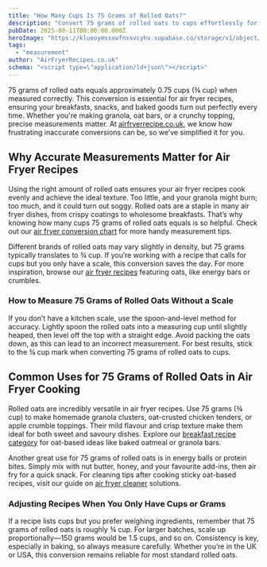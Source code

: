 ```yaml
---
title: "How Many Cups Is 75 Grams of Rolled Oats?"
description: "Convert 75 grams of rolled oats to cups effortlessly for perfect air fryer recipes every time. Get precise measurements now!"
pubDate: 2025-08-11T00:00:00.000Z
heroImage: "https://klueoymssxwfnxsvcyhv.supabase.co/storage/v1/object/public/md/how-many-cups-is-75-grams-of-rolled-oats-6176a417.webp"
tags:
  - "measurement"
author: "AirFryerRecipes.co.uk"
schema: "<script type=\"application/ld+json\"></script>"
---
```


<p>75 grams of rolled oats equals approximately 0.75 cups (¾ cup) when measured correctly. This conversion is essential for air fryer recipes, ensuring your breakfasts, snacks, and baked goods turn out perfectly every time. Whether you're making granola, oat bars, or a crunchy topping, precise measurements matter. At <a href=https://www.airfryerrecipe.co.uk/>airfryerrecipe.co.uk</a>, we know how frustrating inaccurate conversions can be, so we’ve simplified it for you.</p>  

<h2>Why Accurate Measurements Matter for Air Fryer Recipes</h2>  
<p>Using the right amount of rolled oats ensures your air fryer recipes cook evenly and achieve the ideal texture. Too little, and your granola might burn; too much, and it could turn out soggy. Rolled oats are a staple in many air fryer dishes, from crispy coatings to wholesome breakfasts. That’s why knowing how many cups 75 grams of rolled oats equals is so helpful. Check out our <a href=https://www.airfryerrecipe.co.uk/air-fryer-conversion-chart>air fryer conversion chart</a> for more handy measurement tips.</p>  

<p>Different brands of rolled oats may vary slightly in density, but 75 grams typically translates to ¾ cup. If you’re working with a recipe that calls for cups but you only have a scale, this conversion saves the day. For more inspiration, browse our <a href=https://www.airfryerrecipe.co.uk/recipes>air fryer recipes</a> featuring oats, like energy bars or crumbles.</p>  

<h3>How to Measure 75 Grams of Rolled Oats Without a Scale</h3>  
<p>If you don’t have a kitchen scale, use the spoon-and-level method for accuracy. Lightly spoon the rolled oats into a measuring cup until slightly heaped, then level off the top with a straight edge. Avoid packing the oats down, as this can lead to an incorrect measurement. For best results, stick to the ¾ cup mark when converting 75 grams of rolled oats to cups.</p>  

<h2>Common Uses for 75 Grams of Rolled Oats in Air Fryer Cooking</h2>  
<p>Rolled oats are incredibly versatile in air fryer recipes. Use 75 grams (¾ cup) to make homemade granola clusters, oat-crusted chicken tenders, or apple crumble toppings. Their mild flavour and crisp texture make them ideal for both sweet and savoury dishes. Explore our <a href=https://www.airfryerrecipe.co.uk/recipe-category/breakfast>breakfast recipe category</a> for oat-based ideas like baked oatmeal or granola bars.</p>  

<p>Another great use for 75 grams of rolled oats is in energy balls or protein bites. Simply mix with nut butter, honey, and your favourite add-ins, then air fry for a quick snack. For cleaning tips after cooking sticky oat-based recipes, visit our guide on <a href=https://www.airfryerrecipe.co.uk/air-fryer-cleaner>air fryer cleaner</a> solutions.</p>  

<h3>Adjusting Recipes When You Only Have Cups or Grams</h3>  
<p>If a recipe lists cups but you prefer weighing ingredients, remember that 75 grams of rolled oats is roughly ¾ cup. For larger batches, scale up proportionally—150 grams would be 1.5 cups, and so on. Consistency is key, especially in baking, so always measure carefully. Whether you’re in the UK or USA, this conversion remains reliable for most standard rolled oats.</p>